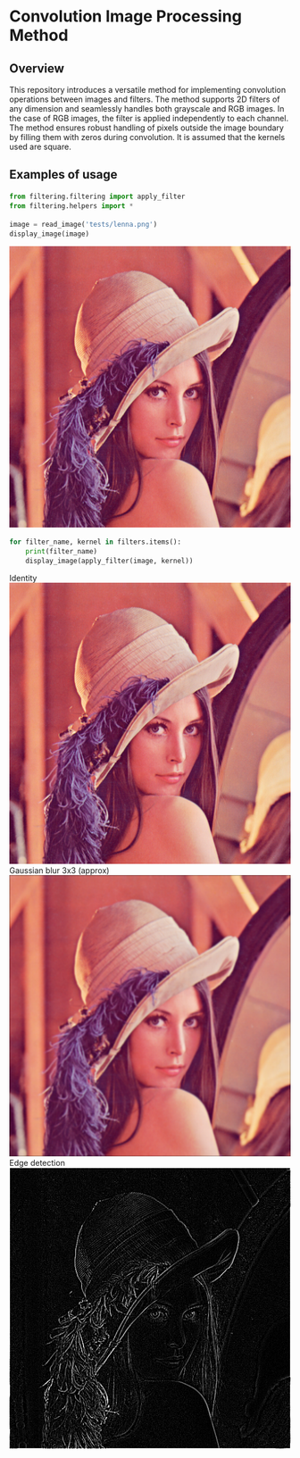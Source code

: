 # Convolution Image Processing Method

## Overview

This repository introduces a versatile method for implementing convolution operations between images and filters. The method supports 2D filters of any dimension and seamlessly handles both grayscale and RGB images. In the case of RGB images, the filter is applied independently to each channel. The method ensures robust handling of pixels outside the image boundary by filling them with zeros during convolution. It is assumed that the kernels used are square.

## Examples of usage 
```python
from filtering.filtering import apply_filter
from filtering.helpers import *

image = read_image('tests/lenna.png')
display_image(image)
```
![](tests/lenna.png)

```python
for filter_name, kernel in filters.items():
    print(filter_name)
    display_image(apply_filter(image, kernel))
```
Identity
![](tests/lenna.png)
Gaussian blur 3x3 (approx)
![](tests/lenna_gaussian_blur.png)
Edge detection
![](tests/lenna_gray_edge_detection.png)